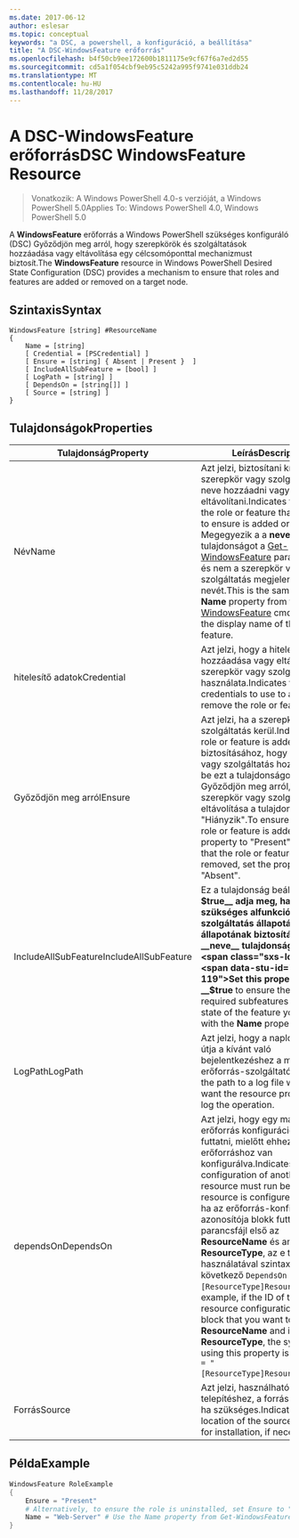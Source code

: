 ```yaml
---
ms.date: 2017-06-12
author: eslesar
ms.topic: conceptual
keywords: "a DSC, a powershell, a konfiguráció, a beállítása"
title: "A DSC-WindowsFeature erőforrás"
ms.openlocfilehash: b4f50cb9ee172600b1811175e9cf67f6a7ed2d55
ms.sourcegitcommit: cd5a1f054cbf9eb95c5242a995f9741e031ddb24
ms.translationtype: MT
ms.contentlocale: hu-HU
ms.lasthandoff: 11/28/2017
---
```

# <a name="dsc-windowsfeature-resource"></a><span data-ttu-id="b85ea-103">A DSC-WindowsFeature erőforrás</span><span class="sxs-lookup"><span data-stu-id="b85ea-103">DSC WindowsFeature Resource</span></span>

> <span data-ttu-id="b85ea-104">Vonatkozik: A Windows PowerShell 4.0-s verzióját, a Windows PowerShell 5.0</span><span class="sxs-lookup"><span data-stu-id="b85ea-104">Applies To: Windows PowerShell 4.0, Windows PowerShell 5.0</span></span>

<span data-ttu-id="b85ea-105">A **WindowsFeature** erőforrás a Windows PowerShell szükséges konfiguráló (DSC) Győződjön meg arról, hogy szerepkörök és szolgáltatások hozzáadása vagy eltávolítása egy célcsomóponttal mechanizmust biztosít.</span><span class="sxs-lookup"><span data-stu-id="b85ea-105">The **WindowsFeature** resource in Windows PowerShell Desired State Configuration (DSC) provides a mechanism to ensure that roles and features are added or removed on a target node.</span></span>

## <a name="syntax"></a><span data-ttu-id="b85ea-106">Szintaxis</span><span class="sxs-lookup"><span data-stu-id="b85ea-106">Syntax</span></span>

```
WindowsFeature [string] #ResourceName
{
    Name = [string]
    [ Credential = [PSCredential] ]
    [ Ensure = [string] { Absent | Present }  ]
    [ IncludeAllSubFeature = [bool] ]
    [ LogPath = [string] ]
    [ DependsOn = [string[]] ]
    [ Source = [string] ]
}
```

## <a name="properties"></a><span data-ttu-id="b85ea-107">Tulajdonságok</span><span class="sxs-lookup"><span data-stu-id="b85ea-107">Properties</span></span>

|  <span data-ttu-id="b85ea-108">Tulajdonság</span><span class="sxs-lookup"><span data-stu-id="b85ea-108">Property</span></span>  |  <span data-ttu-id="b85ea-109">Leírás</span><span class="sxs-lookup"><span data-stu-id="b85ea-109">Description</span></span>   | 
|---|---| 
| <span data-ttu-id="b85ea-110">Név</span><span class="sxs-lookup"><span data-stu-id="b85ea-110">Name</span></span>| <span data-ttu-id="b85ea-111">Azt jelzi, biztosítani kívánt szerepkör vagy szolgáltatás neve hozzáadni vagy eltávolítani.</span><span class="sxs-lookup"><span data-stu-id="b85ea-111">Indicates the name of the role or feature that you want to ensure is added or removed.</span></span> <span data-ttu-id="b85ea-112">Megegyezik a a __neve__ tulajdonságot a [Get-WindowsFeature](/powershell/module/servermanager/Get-WindowsFeature) parancsmagot, és nem a szerepkör vagy szolgáltatás megjelenített nevét.</span><span class="sxs-lookup"><span data-stu-id="b85ea-112">This is the same as the __Name__ property from the [Get-WindowsFeature](/powershell/module/servermanager/Get-WindowsFeature) cmdlet, and not the display name of the role or feature.</span></span>| 
| <span data-ttu-id="b85ea-113">hitelesítő adatok</span><span class="sxs-lookup"><span data-stu-id="b85ea-113">Credential</span></span>| <span data-ttu-id="b85ea-114">Azt jelzi, hogy a hitelesítő adatok hozzáadása vagy eltávolítása a szerepkör vagy szolgáltatás használata.</span><span class="sxs-lookup"><span data-stu-id="b85ea-114">Indicates the credentials to use to add or remove the role or feature.</span></span>| 
| <span data-ttu-id="b85ea-115">Győződjön meg arról</span><span class="sxs-lookup"><span data-stu-id="b85ea-115">Ensure</span></span>| <span data-ttu-id="b85ea-116">Azt jelzi, ha a szerepkör vagy szolgáltatás kerül.</span><span class="sxs-lookup"><span data-stu-id="b85ea-116">Indicates if the role or feature is added.</span></span> <span data-ttu-id="b85ea-117">Annak biztosításához, hogy a szerepkör vagy szolgáltatás hozzá, állítsa be ezt a tulajdonságot "Elérhető" Győződjön meg arról, hogy a szerepkör vagy szolgáltatás eltávolítása a tulajdonság értéke "Hiányzik".</span><span class="sxs-lookup"><span data-stu-id="b85ea-117">To ensure that the role or feature is added, set this property to "Present" To ensure that the role or feature is removed, set the property to "Absent".</span></span>| 
| <span data-ttu-id="b85ea-118">IncludeAllSubFeature</span><span class="sxs-lookup"><span data-stu-id="b85ea-118">IncludeAllSubFeature</span></span>| <span data-ttu-id="b85ea-119">Ez a tulajdonság beállítása __$true__ adja meg, ha az összes szükséges alfunkció és a szolgáltatás állapotának állapotának biztosításához a __neve__ tulajdonság.</span><span class="sxs-lookup"><span data-stu-id="b85ea-119">Set this property to __$true__ to ensure the state of all required subfeatures with the state of the feature you specify with the __Name__ property.</span></span>| 
| <span data-ttu-id="b85ea-120">LogPath</span><span class="sxs-lookup"><span data-stu-id="b85ea-120">LogPath</span></span>| <span data-ttu-id="b85ea-121">Azt jelzi, hogy a naplófájl elérési útja a kívánt való bejelentkezéshez a műveletet az erőforrás-szolgáltató.</span><span class="sxs-lookup"><span data-stu-id="b85ea-121">Indicates the path to a log file where you want the resource provider to log the operation.</span></span>| 
| <span data-ttu-id="b85ea-122">dependsOn</span><span class="sxs-lookup"><span data-stu-id="b85ea-122">DependsOn</span></span>| <span data-ttu-id="b85ea-123">Azt jelzi, hogy egy másik erőforrás konfigurációjának kell futtatni, mielőtt ehhez az erőforráshoz van konfigurálva.</span><span class="sxs-lookup"><span data-stu-id="b85ea-123">Indicates that the configuration of another resource must run before this resource is configured.</span></span> <span data-ttu-id="b85ea-124">Például, ha az erőforrás-konfiguráció azonosítója blokk futtatni kívánt parancsfájl első az __ResourceName__ és annak típusa __ResourceType__, az e tulajdonság használatával szintaxisa a következő `DependsOn = "[ResourceType]ResourceName"`.</span><span class="sxs-lookup"><span data-stu-id="b85ea-124">For example, if the ID of the resource configuration script block that you want to run first is __ResourceName__ and its type is __ResourceType__, the syntax for using this property is `DependsOn = "[ResourceType]ResourceName"`.</span></span>| 
| <span data-ttu-id="b85ea-125">Forrás</span><span class="sxs-lookup"><span data-stu-id="b85ea-125">Source</span></span>| <span data-ttu-id="b85ea-126">Azt jelzi, használható a telepítéshez, a forrás-fájl helyét, ha szükséges.</span><span class="sxs-lookup"><span data-stu-id="b85ea-126">Indicates the location of the source file to use for installation, if necessary.</span></span>| 

## <a name="example"></a><span data-ttu-id="b85ea-127">Példa</span><span class="sxs-lookup"><span data-stu-id="b85ea-127">Example</span></span>
```powershell
WindowsFeature RoleExample
{
    Ensure = "Present" 
    # Alternatively, to ensure the role is uninstalled, set Ensure to "Absent"
    Name = "Web-Server" # Use the Name property from Get-WindowsFeature  
}
```

